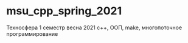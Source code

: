 # msu_cpp_spring_2021
Техносфера 1 семестр весна 2021
c++, ООП, make, многопоточное программирование
